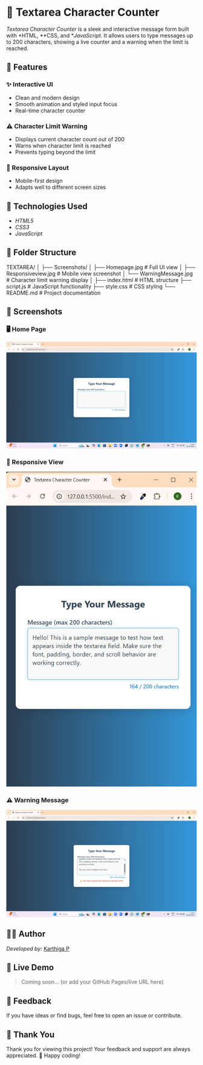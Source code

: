 # 📝 Textarea Character Counter

*Textarea Character Counter* is a sleek and interactive message form built with *HTML, **CSS, and **JavaScript*. It allows users to type messages up to 200 characters, showing a live counter and a warning when the limit is reached.

## 🌟 Features

### ✨ Interactive UI

* Clean and modern design
* Smooth animation and styled input focus
* Real-time character counter

### ⚠ Character Limit Warning

* Displays current character count out of 200
* Warns when character limit is reached
* Prevents typing beyond the limit

### 📱 Responsive Layout

* Mobile-first design
* Adapts well to different screen sizes

## 🧰 Technologies Used

* *HTML5*
* *CSS3*
* *JavaScript*

## 📁 Folder Structure


TEXTAREA/
│
├── Screenshots/
│   ├── Homepage.jpg              # Full UI view
│   ├── Responsiveview.jpg        # Mobile view screenshot
│   └── WarningMessage.jpg        # Character limit warning display
│
├── index.html                    # HTML structure
├── script.js                     # JavaScript functionality
├── style.css                     # CSS styling
└── README.md                     # Project documentation


## 📸 Screenshots

### 🖥 Home Page

![Home Page](./Screenshots/Homepage.jpg)

### 📱 Responsive View

![Responsive View](./Screenshots/Responsiveview.jpg)

### ⚠ Warning Message

![Warning Message](./Screenshots/WarningMessage.jpg)

## 👩‍💻 Author

*Developed by:* [Karthiga P](https://github.com/KarthigaP20)

## 🚀 Live Demo

> Coming soon… (or add your GitHub Pages/live URL here)

## 💬 Feedback

If you have ideas or find bugs, feel free to open an issue or contribute.

## 🙏 Thank You

Thank you for viewing this project!
Your feedback and support are always appreciated. 💙
Happy coding!

